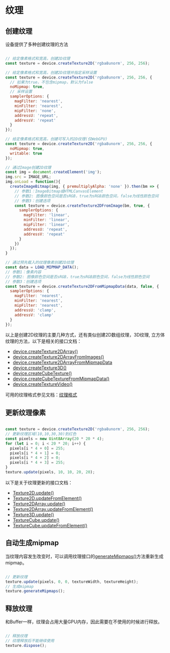 # 纹理

## 创建纹理

设备提供了多种创建纹理的方法

```javascript

// 给定像素格式和宽高，创建2D纹理
const texture = device.createTexture2D('rgba8unorm', 256, 256);

// 给定像素格式和宽高，创建2D纹理并指定采样设置
const texture = device.createTexture2D('rgba8unorm', 256, 256, {
  // 如果为true，不包含mipmap，默认为false
  noMipmap: true,
  // 采样设置
  samplerOptions: {
    magFilter: 'nearest',
    minFilter: 'nearest',
    mipFilter: 'none',
    addressU: 'repeat',
    addressV: 'repeat'
  }
});

// 给定像素格式和宽高，创建可写入的2D纹理(仅WebGPU)
const texture = device.createTexture2D('rgba8unorm', 256, 256, {
  noMipmap: true,
  writable: true
});

// 通过Image创建2D纹理
const img = document.createElement('img');
img.src = IMAGE_URL;
img.onLoad = function(){
  createImageBitmap(img, { premultiplyAlpha: 'none' }).then(bm => {
    // 参数1：ImageBitmap或HTMLCanvasElement
    // 参数2: 图像颜色空间是否sRGB，true为sRGB颜色空间，false为线性颜色空间
    // 参数3：创建选项
    const texture = device.createTexture2DFromImage(bm, true, {
      samplerOptions: {
        magFilter: 'linear',
        minFilter: 'linear',
        mipFilter: 'linear',
        addressU: 'repeat',
        addressV: 'repeat'
      }
    })
  });
}

// 通过预先载入的纹理像素创建2D纹理
const data = LOAD_MIPMAP_DATA();
// 参数1：像素内容
// 参数2: 图像颜色空间是否sRGB，true为sRGB颜色空间，false为线性颜色空间
// 参数3：创建选项
const texture = device.createTexture2DFromMipmapData(data, false, {
  samplerOptions: {
    magFilter: 'nearest',
    minFilter: 'nearest',
    mipFilter: 'nearest',
    addressU: 'clamp',
    addressV: 'clamp'
  }
});

```

以上是创建2D纹理的主要几种方式，还有类似创建2D数组纹理，3D纹理, 立方体纹理的方法，以下是相关的接口文档：

- [device.createTexture2DArray()](/doc/markdown/./device.abstractdevice.createtexture2darray)
- [device.createTexture2DArrayFromImages()](/doc/markdown/./device.abstractdevice.createtexture2darrayfromimages)
- [device.createTexture2DArrayFromMipmapData](/doc/markdown/./device.abstractdevice.createtexture2darrayfrommipmapdata)
- [device.createTexture3D()](/doc/markdown/./device.abstractdevice.createtexture3d)
- [device.createCubeTexture()](/doc/markdown/./device.abstractdevice.createcubetexture)
- [device.createCubeTextureFromMipmapData()](/doc/markdown/./device.abstractdevice.createcubetexturefrommipmapdata)
- [device.createTextureVideo()](/doc/markdown/./device.abstractdevice.createtexturevideo)

可用的纹理格式参见文档：[纹理格式](/doc/markdown/./device.textureformat)

## 更新纹理像素

```javascript

const texture = device.createTexture2D('rgba8unorm', 256, 256);
// 更新纹理区域(10,10,30,30)到红色
const pixels = new Uint8Array(20 * 20 * 4);
for (let i = 0; i < 20 * 20; i++) {
  pixels[i * 4 + 0] = 255;
  pixels[i * 4 + 1] = 0;
  pixels[i * 4 + 2] = 0;
  pixels[i * 4 + 3] = 255;
}
texture.update(pixels, 10, 10, 20, 20);

```

以下是关于纹理更新的接口文档：

- [Texture2D.update()](/doc/markdown/./device.texture2d.update)
- [Texture2D.updateFromElement()](/doc/markdown/./device.texture2d.updatefromelement)
- [Texture2DArray.update()](/doc/markdown/./device.texture2darray.update)
- [Texture2DArray.updateFromElement()](/doc/markdown/./device.texture2darray.updatefromelement)
- [Texture3D.update()](/doc/markdown/./device.texture3d.update)
- [TextureCube.update()](/doc/markdown/./device.texturecube.update)
- [TextureCube.updateFromElement()](/doc/markdown/./device.texturecube.updatefromelement)

## 自动生成mipmap

当纹理内容发生改变时，可以调用纹理接口的[generateMipmaps()](/doc/markdown/./device.basetexture.generatemipmaps)方法重新生成mipmap。

```javascript

// 更新纹理
texture.update(pixels, 0, 0, textureWidth, textureHeight);
// 生成mipmap
texture.generateMipmaps();

```

## 释放纹理

和Buffer一样，纹理会占用大量GPU内存，因此需要在不使用的时候进行释放。

```javascript

// 释放纹理
// 纹理释放后不能继续使用
texture.dispose();

```
